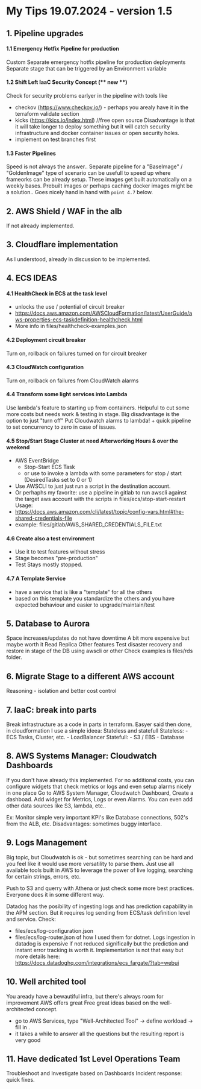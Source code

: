 # My Tips 19.07.2024 - version 1.5

## 1. Pipeline upgrades
#### 1.1 Emergency Hotfix Pipeline for production
Custom Separate emergency hotfix pipeline for production deployments
Separate stage that can be triggered by an Environment variable

#### 1.2 Shift Left IaaC Security Concept (** new **)
Check for security problems earlyer in the pipeline with tools like
  - checkov (https://www.checkov.io/) - perhaps you arealy have it in the terraform validate section
  - kicks (https://kics.io/index.html) //free open source
Disadvantage is that it will take longer to deploy something but it will catch
security infrastructure and docker container issues or open security holes.
- implement on test branches first

#### 1.3 Faster Pipelines
Speed is not always the answer..
Separate pipeline for a "BaseImage" / "GoldenImage" type of scenario can be usefull to speed up where frameorks can be already setup.
These images get built automatically on a weekly bases.
Prebuilt images or perhaps caching docker images might be a solution..
Goes nicely hand in hand with `point 4.7` below.

## 2. AWS Shield / WAF in the alb
If not already implemented.

## 3. Cloudflare implementation
As I understood, already in discussion to be implemented.

## 4. ECS IDEAS
#### 4.1 HealthCheck in ECS at the task level 
- unlocks the use / potential of circuit breaker
- https://docs.aws.amazon.com/AWSCloudFormation/latest/UserGuide/aws-properties-ecs-taskdefinition-healthcheck.html
- More info in files/healthcheck-examples.json
#### 4.2 Deployment circuit breaker
Turn on, rollback on failures turned on for circuit breaker
#### 4.3 CloudWatch configuration
Turn on, rollback on failures from CloudWatch alarms
#### 4.4 Transform some light services into Lambda
Use lambda's feature to starting up from containers.
Helpuful to cut some more costs but needs work & testing in stage.
Big disadvantage is the option to just "turn off"
Put Cloudwatch alarms to lambda! + quick pipeline to set concurrency to zero in case of issues.

#### 4.5 Stop/Start Stage Cluster at need Afterworking Hours & over the weekend
- AWS EventBridge
  - Stop-Start ECS Task 
  - or use to invoke a lambda with some parameters for stop / start (DesiredTasks set to 0 or 1)
- Use AWSCLI to just just run a script in the destination account.
- Or perhaphs my favorite: use a pipeline in gitlab to run awscli against the target aws account with the scripts in files/ecs/stop-start-restart
Usage: 
- https://docs.aws.amazon.com/cli/latest/topic/config-vars.html#the-shared-credentials-file
- example: files/gitlab/AWS_SHARED_CREDENTIALS_FILE.txt
#### 4.6 Create also a test environment
- Use it to test features without stress
- Stage becomes "pre-production"
- Test Stays mostly stopped.
#### 4.7 A Template Service
- have a service that is like a "template" for all the others
- based on this template you standardize the others and you have expected behaviour and easier to upgrade/maintain/test

## 5. Database to Aurora
Space increases/updates do not have downtime
A bit more expensive but maybe worth it
Read Replica
Other features
Test disaster recovery and restore in stage of the DB using awscli or other
Check examples is files/rds folder.

## 6. Migrate Stage to a different AWS account
Reasoning - isolation and better cost control

## 7. IaaC: break into parts
Break infrastructure as a code in parts in terraform.
Easyer said then done, in cloudformation I use a simple ideea: Stateless and statefull
  Stateless:
    - ECS Tasks, Cluster, etc.
    - LoadBalancer
  Statefull:
    - S3 / EBS
    - Database

## 8. AWS Systems Manager: Cloudwatch Dashboards
If you don't have already this implemented.
For no additional costs, you can configure widgets that check metrics or logs and even setup alarms nicely in one place
Go to AWS System Manager, Cloudwatch Dashboard, Create a dashboad. 
Add widget for Metrics, Logs or even Alarms.
You can even add other data sources like S3, lambda, etc..

Ex: Monitor simple very important KPI's like Database connections, 502's from the ALB, etc.
Disadvantages: sometimes buggy interface.

## 9. Logs Management
Big topic, but Cloudwatch is ok - but sometimes searching can be hard and you feel like it would use more versatility to parse them.
Just use all available tools built in AWS to leverage the power of live logging, searching for certain strings, errors, etc.

Push to S3 and querry with Athena or just check some more best practices. Everyone does it in some different way. 

Datadog has the posibility of ingesting logs and has prediction capability in the APM section.
But it requires log sending from ECS/task definition level and service.
Check: 
- files/ecs/log-configuration.json 
- files/ecs/log-router.json 
of how I used them for dotnet.
Logs ingestion in datadog is expensive if not reduced significally but the prediction and instant error tracking is worth it.
Implementation is not that easy but more details here: https://docs.datadoghq.com/integrations/ecs_fargate/?tab=webui


## 10. Well archited tool
You aready have a bewautiful infra, but there's always room for improvement
AWS offers great Free great ideas based on the well-architected concept.
- go to AWS Services, type "Well-Architected Tool" -> define workload -> fill in .
- it takes a while to answer all the questions but the resulting report is very good

## 11. Have dedicated 1st Level Operations Team
Troubleshoot and Investigate based on Dashboards
Incident response: quick fixes.